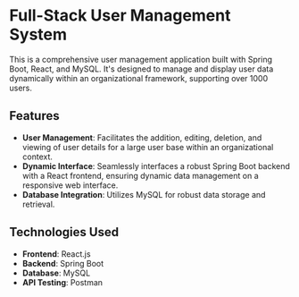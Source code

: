 # Full-Stack User Management System

This is a comprehensive user management application built with Spring Boot, React, and MySQL. It's designed to manage and display user data dynamically within an organizational framework, supporting over 1000 users.

## Features

- **User Management**: Facilitates the addition, editing, deletion, and viewing of user details for a large user base within an organizational context.
- **Dynamic Interface**: Seamlessly interfaces a robust Spring Boot backend with a React frontend, ensuring dynamic data management on a responsive web interface.
- **Database Integration**: Utilizes MySQL for robust data storage and retrieval.

## Technologies Used

- **Frontend**: React.js
- **Backend**: Spring Boot
- **Database**: MySQL
- **API Testing**: Postman
